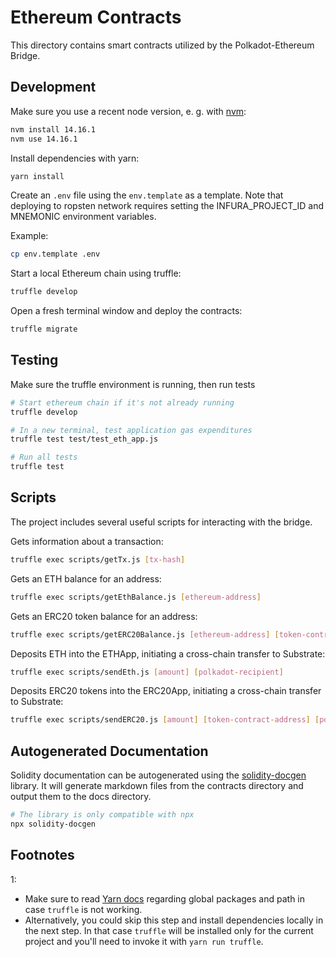 # Ethereum Contracts

This directory contains smart contracts utilized by the Polkadot-Ethereum Bridge.

## Development

Make sure you use a recent node version, e. g. with [nvm](https://github.com/nvm-sh/nvm#installing-and-updating):

```bash
nvm install 14.16.1
nvm use 14.16.1
```

Install dependencies with yarn:

```bash
yarn install
```

Create an `.env` file using the `env.template` as a template. Note that deploying to ropsten network requires setting the INFURA_PROJECT_ID and MNEMONIC environment variables.

Example:

```bash
cp env.template .env
```

Start a local Ethereum chain using truffle:

```bash
truffle develop
```

Open a fresh terminal window and deploy the contracts:

```bash
truffle migrate
```

## Testing

Make sure the truffle environment is running, then run tests

```bash
# Start ethereum chain if it's not already running
truffle develop

# In a new terminal, test application gas expenditures
truffle test test/test_eth_app.js

# Run all tests
truffle test
```

## Scripts

The project includes several useful scripts for interacting with the bridge.

Gets information about a transaction:

``` bash
truffle exec scripts/getTx.js [tx-hash]
```

Gets an ETH balance for an address:

``` bash
truffle exec scripts/getEthBalance.js [ethereum-address]
```

Gets an ERC20 token balance for an address:

``` bash
truffle exec scripts/getERC20Balance.js [ethereum-address] [token-contract-address]
```

Deposits ETH into the ETHApp, initiating a cross-chain transfer to Substrate:

``` bash
truffle exec scripts/sendEth.js [amount] [polkadot-recipient]
```

Deposits ERC20 tokens into the ERC20App, initiating a cross-chain transfer to Substrate:

``` bash
truffle exec scripts/sendERC20.js [amount] [token-contract-address] [polkadot-recipient]
```


## Autogenerated Documentation

Solidity documentation can be autogenerated using the [solidity-docgen](https://github.com/OpenZeppelin/solidity-docgen) library. It will generate markdown files from the contracts directory and output them to the docs directory.

```bash
# The library is only compatible with npx
npx solidity-docgen
```

## Footnotes

<span id="f1">1</span>:
* Make sure to read [Yarn docs](https://classic.yarnpkg.com/en/docs/cli/global/) regarding global packages and path in case `truffle` is not working.
* Alternatively, you could skip this step and install dependencies locally in the next step. In that case `truffle` will be installed only for the current project and you'll need to invoke it with `yarn run truffle`.
